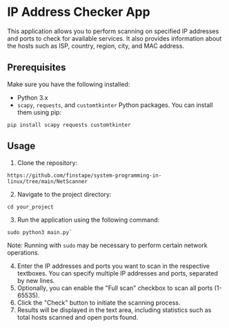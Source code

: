 # IP Address Checker App

This application allows you to perform scanning on specified IP addresses and ports to check for available services. It also provides information about the hosts such as ISP, country, region, city, and MAC address.

## Prerequisites

Make sure you have the following installed:

- Python 3.x
- `scapy`, `requests`, and `customtkinter` Python packages. You can install them using pip:
```
pip install scapy requests customtkinter
```
## Usage

1. Clone the repository:
```
https://github.com/finstape/system-programming-in-linux/tree/main/NetScanner
```
2. Navigate to the project directory:
```
cd your_project
```
3. Run the application using the following command:
```
sudo python3 main.py`
```
Note: Running with `sudo` may be necessary to perform certain network operations.

4. Enter the IP addresses and ports you want to scan in the respective textboxes. You can specify multiple IP addresses and ports, separated by new lines.
5. Optionally, you can enable the "Full scan" checkbox to scan all ports (1-65535).
6. Click the "Check" button to initiate the scanning process.
7. Results will be displayed in the text area, including statistics such as total hosts scanned and open ports found.
